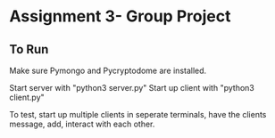 # Assignment 3- Group Project



## To Run

Make sure Pymongo and Pycryptodome are installed.

Start server with "python3 server.py"
Start up client with "python3 client.py"

To test, start up multiple clients in seperate terminals, have the clients message, add, interact with each other. 